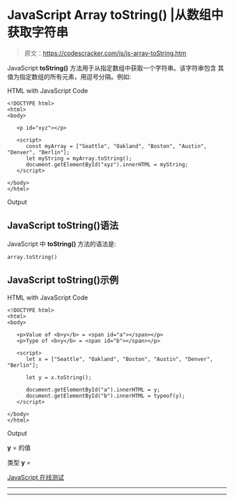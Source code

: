 # JavaScript Array toString() |从数组中获取字符串

> 原文：<https://codescracker.com/js/js-array-toString.htm>

JavaScript **toString()** 方法用于从指定数组中获取一个字符串。该字符串包含 其值为指定数组的所有元素，用逗号分隔。例如:

HTML with JavaScript Code

```
<!DOCTYPE html>
<html>
<body>

   <p id="xyz"></p>

   <script>
      const myArray = ["Seattle", "Oakland", "Boston", "Austin", "Denver", "Berlin"];
      let myString = myArray.toString();
      document.getElementById("xyz").innerHTML = myString;
   </script>

</body>
</html>
```

Output

## JavaScript toString()语法

JavaScript 中 **toString()** 方法的语法是:

```
array.toString()
```

## JavaScript toString()示例

HTML with JavaScript Code

```
<!DOCTYPE html>
<html>
<body>

   <p>Value of <b>y</b> = <span id="a"></span></p>
   <p>Type of <b>y</b> = <span id="b"></span></p>

   <script>
      let x = ["Seattle", "Oakland", "Boston", "Austin", "Denver", "Berlin"];

      let y = x.toString();

      document.getElementById("a").innerHTML = y;
      document.getElementById("b").innerHTML = typeof(y);
   </script>

</body>
</html>
```

Output

**y** = 的值

类型 **y** =

[JavaScript 在线测试](/exam/showtest.php?subid=6)

* * *

* * *
